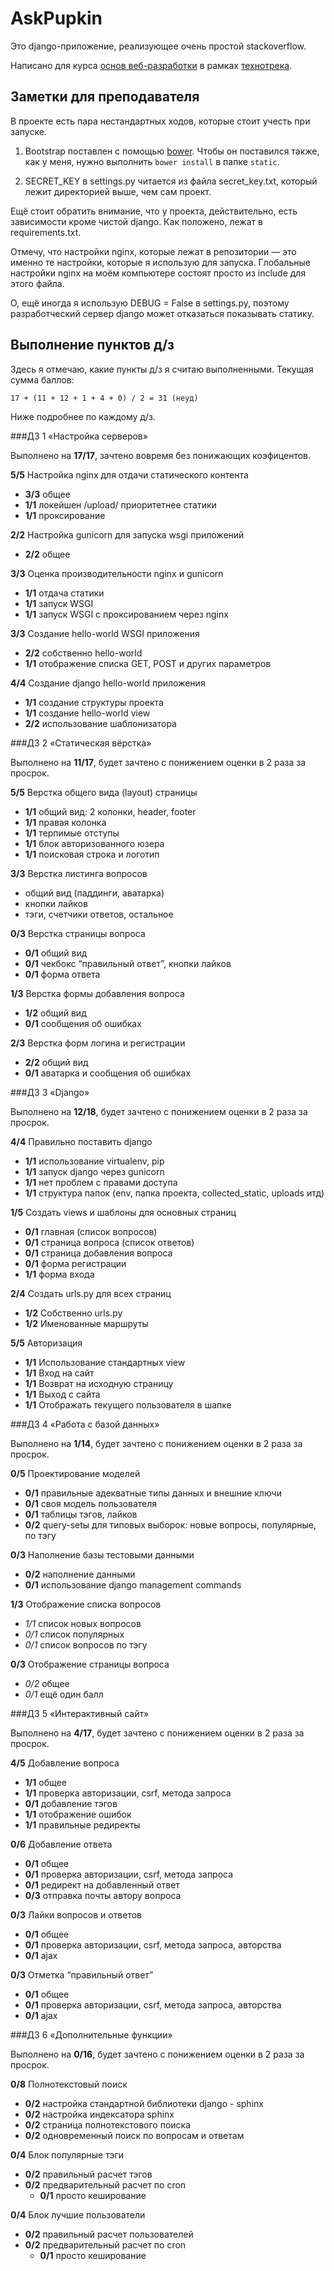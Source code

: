 AskPupkin
=========

Это django-приложение, реализующее очень простой stackoverflow.

Написано для курса [основ веб-разработки](https://track.mail.ru/curriculum/program/discipline/2/) в рамках [технотрека](track.mail.ru).


Заметки для преподавателя
-------------------------

В проекте есть пара нестандартных ходов, которые стоит учесть при запуске.

1. Bootstrap поставлен с помощью [bower](http://bower.io/). Чтобы он поставился также, как у меня, нужно выполнить `bower install` в папке `static`.

2. SECRET_KEY в settings.py читается из файла secret_key.txt, который лежит директорией выше, чем сам проект.

Ещё стоит обратить внимание, что у проекта, действительно, есть зависимости кроме чистой django. Как положено, лежат в requirements.txt.

Отмечу, что настройки nginx, которые лежат в репозитории — это именно те настройки, которые я использую для запуска. Глобальные настройки nginx на моём компьютере состоят просто из include для этого файла.

О, ещё иногда я использую DEBUG = False в settings.py, поэтому разработческий сервер django может отказаться показывать статику.


Выполнение пунктов д/з
----------------------

Здесь я отмечаю, какие пункты д/з я считаю выполненными. Текущая сумма баллов:

```
17 + (11 + 12 + 1 + 4 + 0) / 2 = 31 (неуд)
```

Ниже подробнее по каждому д/з.

###ДЗ 1 «Настройка серверов»

Выполнено на **17/17**, зачтено вовремя без понижающих коэфицентов.

**5/5** Настройка nginx для отдачи статического контента

+ **3/3** общее
+ **1/1** локейшен /upload/ приоритетнее статики
+ **1/1** проксирование

**2/2** Настройка gunicorn для запуска wsgi приложений

+ **2/2** общее

**3/3** Оценка производительности nginx и gunicorn

+ **1/1** отдача статики
+ **1/1** запуск WSGI
+ **1/1** запуск WSGI с проксированием через nginx

**3/3** Создание hello-world WSGI приложения

+ **2/2** собственно hello-world
+ **1/1** отображение списка GET, POST и других параметров

**4/4** Создание django hello-world приложения

+ **1/1** создание структуры проекта
+ **1/1** создание hello-world view
+ **2/2** использование шаблонизатора

###Д3 2 «Статическая вёрстка»

Выполнено на **11/17**, будет зачтено с понижением оценки в 2 раза за просрок.

**5/5** Верстка общего вида (layout) страницы

+ **1/1** общий вид: 2 колонки, header, footer
+ **1/1** правая колонка
+ **1/1** терпимые отступы
+ **1/1** блок авторизованного юзера
+ **1/1** поисковая строка и логотип

**3/3** Верстка листинга вопросов

+ общий вид (паддинги, аватарка)
+ кнопки лайков
+ тэги, счетчики ответов, остальное

**0/3** Верстка страницы вопроса

+ **0/1** общий вид
+ **0/1** чекбокс “правильный ответ”, кнопки лайков
+ **0/1** форма ответа

**1/3** Верстка формы добавления вопроса

+ **1/2** общий вид
+ **0/1** сообщения об ошибках

**2/3** Верстка форм логина и регистрации

+ **2/2** общий вид
+ **0/1** аватарка и сообщения об ошибках

###ДЗ 3 «Django»

Выполнено на **12/18**, будет зачтено с понижением оценки в 2 раза за просрок.

**4/4** Правильно поставить django

+ **1/1** использование virtualenv, pip
+ **1/1** запуск django через gunicorn
+ **1/1** нет проблем с правами доступа
+ **1/1** структура папок (env, папка проекта, collected_static, uploads итд)

**1/5** Создать views и шаблоны для основных страниц

+ **0/1** главная (список вопросов)
+ **0/1** страница вопроса (список ответов)
+ **0/1** страница добавления вопроса 
+ **0/1** форма регистрации
+ **1/1** форма входа

**2/4** Создать urls.py для всех страниц

+ **1/2** Собственно urls.py
+ **1/2** Именованные маршруты

**5/5** Авторизация

+ **1/1** Использование стандартных view
+ **1/1** Вход на сайт
+ **1/1** Возврат на исходную страницу
+ **1/1** Выход с сайта
+ **1/1** Отображать текущего пользователя в шапке


###ДЗ 4 «Работа с базой данных»

Выполнено на **1/14**, будет зачтено с понижением оценки в 2 раза за просрок.

**0/5** Проектирование моделей

+ **0/1** правильные адекватные типы данных и внешние ключи
+ **0/1** своя модель пользователя
+ **0/1** таблицы тэгов, лайков
+ **0/2** query-setы для типовых выборок: новые вопросы, популярные, по тэгу

**0/3** Наполнение базы тестовыми данными

+ **0/2** наполнение данными
+ **0/1** использование django management commands

**1/3** Отображение списка вопросов

+ *1/1* список новых вопросов
+ *0/1* список популярных
+ *0/1* список вопросов по тэгу

**0/3** Отображение страницы вопроса

+ *0/2* общее
+ *0/1* ещё один балл

###ДЗ 5 «Интерактивный сайт»

Выполнено на **4/17**, будет зачтено с понижением оценки в 2 раза за просрок.

**4/5** Добавление вопроса

+ **1/1** общее
+ **1/1** проверка авторизации, csrf, метода запроса
+ **0/1** добавление тэгов
+ **1/1** отображение ошибок
+ **1/1** правильные редиректы

**0/6** Добавление ответа

+ **0/1** общее
+ **0/1** проверка авторизации, csrf, метода запроса
+ **0/1** редирект на добавленный ответ
+ **0/3** отправка почты автору вопроса

**0/3** Лайки вопросов и ответов

+ **0/1** общее
+ **0/1** проверка авторизации, csrf, метода запроса, авторства
+ **0/1** ajax

**0/3** Отметка “правильный ответ”

+ **0/1** общее
+ **0/1** проверка авторизации, csrf, метода запроса, авторства
+ **0/1** ajax

###ДЗ 6 «Дополнительные функции»

Выполнено на **0/16**, будет зачтено с понижением оценки в 2 раза за просрок.

**0/8** Полнотекстовый поиск

+ **0/2** настройка стандартной библиотеки django - sphinx
+ **0/2** настройка индексатора sphinx
+ **0/2** страница полнотекстового поиска
+ **0/2** одновременный поиск по вопросам и ответам

**0/4** Блок популярные тэги

+ **0/2** правильный расчет тэгов
+ **0/2** предварительный расчет по cron
	- **0/1** просто кеширование

**0/4** Блок лучшие пользователи

+ **0/2** правильный расчет пользователей
+ **0/2** предварительный расчет по cron
	- **0/1** просто кеширование

